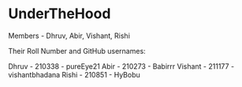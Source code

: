 # UnderTheHood

Members - Dhruv, Abir, Vishant, Rishi

Their Roll Number and GitHub usernames:

Dhruv - 210338 - pureEye21
Abir - 210273 - Babirrr
Vishant - 211177 - vishantbhadana
Rishi - 210851 - HyBobu
